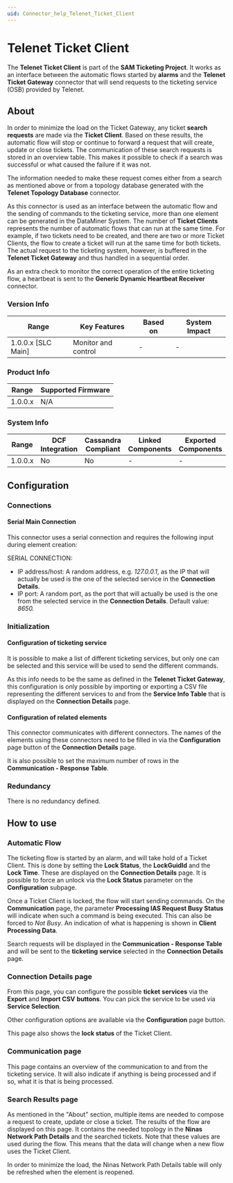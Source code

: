 ```yaml
---
uid: Connector_help_Telenet_Ticket_Client
---
```


# Telenet Ticket Client

The **Telenet Ticket Client** is part of the **SAM Ticketing Project**. It works as an interface between the automatic flows started by **alarms** and the **Telenet Ticket Gateway** connector that will send requests to the ticketing service (OSB) provided by Telenet.

## About

In order to minimize the load on the Ticket Gateway, any ticket **search requests** are made via the **Ticket Client**. Based on these results, the automatic flow will stop or continue to forward a request that will create, update or close tickets.
The communication of these search requests is stored in an overview table. This makes it possible to check if a search was successful or what caused the failure if it was not.

The information needed to make these request comes either from a search as mentioned above or from a topology database generated with the **Telenet Topology Database** connector.

As this connector is used as an interface between the automatic flow and the sending of commands to the ticketing service, more than one element can be generated in the DataMiner System. The number of **Ticket Clients** represents the number of automatic flows that can run at the same time. For example, if two tickets need to be created, and there are two or more Ticket Clients, the flow to create a ticket will run at the same time for both tickets. The actual request to the ticketing system, however, is buffered in the **Telenet Ticket Gateway** and thus handled in a sequential order.

As an extra check to monitor the correct operation of the entire ticketing flow, a heartbeat is sent to the **Generic Dynamic Heartbeat Receiver** connector.

### Version Info

| **Range**            | **Key Features**    | **Based on** | **System Impact** |
|----------------------|---------------------|--------------|-------------------|
| 1.0.0.x [SLC Main]   | Monitor and control | -            | -                 |

### Product Info

| Range     | Supported Firmware     |
|-----------|------------------------|
| 1.0.0.x   | N/A                    |

### System Info

| Range     | DCF Integration     | Cassandra Compliant     | Linked Components     | Exported Components     |
|-----------|---------------------|-------------------------|-----------------------|-------------------------|
| 1.0.0.x   | No                  | No                      | -                     | -                       |

## Configuration

### Connections

#### Serial Main Connection

This connector uses a serial connection and requires the following input during element creation:

SERIAL CONNECTION:

- IP address/host: A random address, e.g. *127.0.0.1*, as the IP that will actually be used is the one of the selected service in the **Connection Details**.
- IP port: A random port, as the port that will actually be used is the one from the selected service in the **Connection Details**. Default value: *8650.*

### Initialization

#### Configuration of ticketing service

It is possible to make a list of different ticketing services, but only one can be selected and this service will be used to send the different commands.

As this info needs to be the same as defined in the **Telenet Ticket Gateway**, this configuration is only possible by importing or exporting a CSV file representing the different services to and from the **Service Info Table** that is displayed on the **Connection Details** page.

#### Configuration of related elements

This connector communicates with different connectors. The names of the elements using these connectors need to be filled in via the **Configuration** page button of the **Connection Details** page.

It is also possible to set the maximum number of rows in the **Communication - Response Table**.

### Redundancy

There is no redundancy defined.

## How to use

### Automatic Flow

The ticketing flow is started by an alarm, and will take hold of a Ticket Client. This is done by setting the **Lock Status**, the **LockGuidId** and the **Lock Time**. These are displayed on the **Connection Details** page.
It is possible to force an unlock via the **Lock Status** parameter on the **Configuration** subpage.

Once a Ticket Client is locked, the flow will start sending commands. On the **Communication** page, the parameter **Processing IAS Request Busy Status** will indicate when such a command is being executed.
This can also be forced to *Not Busy*. An indication of what is happening is shown in **Client Processing Data**.

Search requests will be displayed in the **Communication - Response Table** and will be sent to the **ticketing** **service** selected in the **Connection Details** page.

### Connection Details page

From this page, you can configure the possible **ticket** **services** via the **Export** and **Import CSV** **buttons**. You can pick the service to be used via **Service Selection**.

Other configuration options are available via the **Configuration** page button.

This page also shows the **lock status** of the Ticket Client.

### Communication page

This page contains an overview of the communication to and from the ticketing service. It will also indicate if anything is being processed and if so, what it is that is being processed.

### Search Results page

As mentioned in the "About" section, multiple items are needed to compose a request to create, update or close a ticket. The results of the flow are displayed on this page. It contains the needed topology in the **Ninas Network Path Details** and the searched tickets. Note that these values are used during the flow. This means that the data will change when a new flow uses the Ticket Client.

In order to minimize the load, the Ninas Network Path Details table will only be refreshed when the element is reopened.
